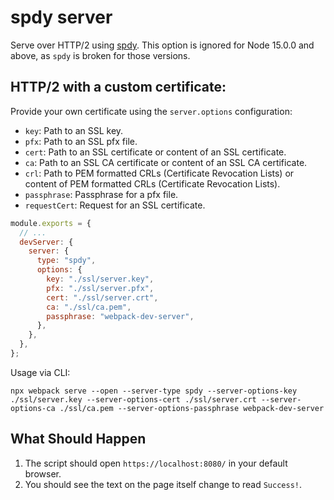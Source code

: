 # spdy server

Serve over HTTP/2 using [spdy](https://www.npmjs.com/package/spdy). This option is ignored for Node 15.0.0 and above, as `spdy` is broken for those versions.

## HTTP/2 with a custom certificate:

Provide your own certificate using the `server.options` configuration:

- `key`: Path to an SSL key.
- `pfx`: Path to an SSL pfx file.
- `cert`: Path to an SSL certificate or content of an SSL certificate.
- `ca`: Path to an SSL CA certificate or content of an SSL CA certificate.
- `crl`: Path to PEM formatted CRLs (Certificate Revocation Lists) or content of PEM formatted CRLs (Certificate Revocation Lists).
- `passphrase`: Passphrase for a pfx file.
- `requestCert`: Request for an SSL certificate.

```js
module.exports = {
  // ...
  devServer: {
    server: {
      type: "spdy",
      options: {
        key: "./ssl/server.key",
        pfx: "./ssl/server.pfx",
        cert: "./ssl/server.crt",
        ca: "./ssl/ca.pem",
        passphrase: "webpack-dev-server",
      },
    },
  },
};
```

Usage via CLI:

```console
npx webpack serve --open --server-type spdy --server-options-key ./ssl/server.key --server-options-cert ./ssl/server.crt --server-options-ca ./ssl/ca.pem --server-options-passphrase webpack-dev-server
```

## What Should Happen

1. The script should open `https://localhost:8080/` in your default browser.
2. You should see the text on the page itself change to read `Success!`.
